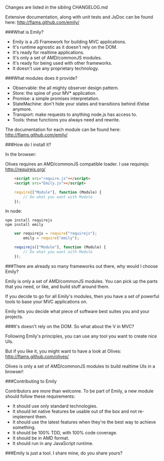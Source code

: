 Changes are listed in the sibling CHANGELOG.md

Extensive documentation, along with unit tests and JsDoc can be found here: http://flams.github.com/emily/

###What is Emily?

 * Emily is a JS Framework for building MVC applications.
 * It's runtime agnostic as it doesn't rely on the DOM.
 * It's ready for realtime applications.
 * It's only a set of AMD/commonJS modules.
 * It's ready for being used with other frameworks.
 * It doesn't use any proprietary technology.

###What modules does it provide?

 * Observable: the all mighty observer design pattern.
 * Store: the spine of your MV* application.
 * Promise: a simple promises interpretation.
 * StateMachine: don't hide your states and transitions behind if/else anymore.
 * Transport: make requests to anything node.js has access to.
 * Tools: these functions you always need and rewrite.

 The documentation for each module can be found here: http://flams.github.com/emily/

###How do I install it?

In the browser:

Olives requires an AMD/commonJS compatible loader. I use requirejs: http://requirejs.org/

```html
	<script src="require.js"></script>
	<script src="Emily.js"></script>
```

```js
	require(["Module"], function (Module) {
		// Do what you want with Module
	});
```

In node:

```
npm install requirejs
npm install emily
```

```js
	var requirejs = require("requirejs");
		emily = require("emily");

	requirejs(["Module"], function (Module) {
		// Do what you want with Module
	});
```

###There are already so many frameworks out there, why would I choose Emily?

Emily is only a set of AMD/commonJS modules. You can pick up the parts that you need, or like, and build stuff around them.

If you decide to go for all Emily's modules, then you have a set of powerful tools to base your MVC applications on.

Emily lets you decide what piece of software best suites you and your projects.

###It's doesn't rely on the DOM. So what about the V in MVC?

Following Emily's principles, you can use any tool you want to create nice UIs.

But if you like it, you might want to have a look at Olives: http://flams.github.com/olives/

Olives is only a set of AMD/commonJS modules to build realtime UIs in a browser!

###Contributing to Emily

Contributors are more than welcome. To be part of Emily, a new module should follow these requirements:

 * It should use only standard technologies.
 * It should let native features be usable out of the box and not re-implement them.
 * It should use the latest features when they're the best way to achieve something.
 * It should be 100% TDD, with 100% code coverage.
 * It should be in AMD format.
 * It should run in any JavaScript runtime.

###Emily is just a tool. I share mine, do you share yours?
